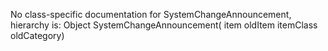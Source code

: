 No class-specific documentation for SystemChangeAnnouncement, hierarchy is: 
Object
  SystemChangeAnnouncement( item oldItem itemClass oldCategory)
